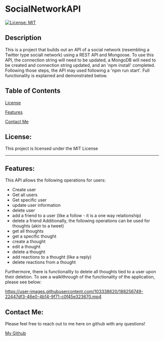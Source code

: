 # SocialNetworkAPI 

[![License: MIT](https://img.shields.io/badge/License-MIT-yellow.svg)](https://opensource.org/licenses/MIT)    

## Description

This is a project that builds out an API of a social network (resembling a Twitter type sociall network) using a REST API and Mongoose. 
To use this API, the connection string will need to be updated, a MongoDB will need to be created and connection string updated, and an 'npm install' completed. 
Following those steps, the API may used following a 'npm run start'. Full functionality is explained and demonstrated below.

## Table of Contents

[License](#license)

[Features](#features)

[Contact Me](#contact-me)

## License: 

This project is licensed under the MIT License 

---

## Features: 

This API allows the following operations for users:
- Create user
- Get all users
- Get specific user
- update user information
- delete user
- add a friend to a user (like a follow - it is a one way relationship)
- delete a friend
Additionally, the following operations can be used for thoughts (akin to a tweet)
- get all thoughts
- get a specific thought
- create a thought
- edit a thought
- delete a thought
- add reactions to a thought (like a reply)
- delete reactions from a thought

Furthermore, there is functionality to delete all thoughts tied to a user upon their deletion. 
To see a walklthrough of the functionality of the application, please see below:


https://user-images.githubusercontent.com/103338620/188256749-22447df3-46e0-4b14-9f71-c0f45e323670.mp4



## Contact Me: 

Please feel free to reach out to me here on github with any questions!
 
[My Github](https://github.com/brisco13)
